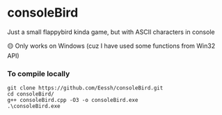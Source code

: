 # consoleBird
Just a small flappybird kinda game, but with ASCII characters in console

:yellow_circle: Only works on Windows (cuz I have used some functions from Win32 API)

### To compile locally
```
git clone https://github.com/Eessh/consoleBird.git
cd consoleBird/
g++ consoleBird.cpp -O3 -o consoleBird.exe
.\consoleBird.exe
```
